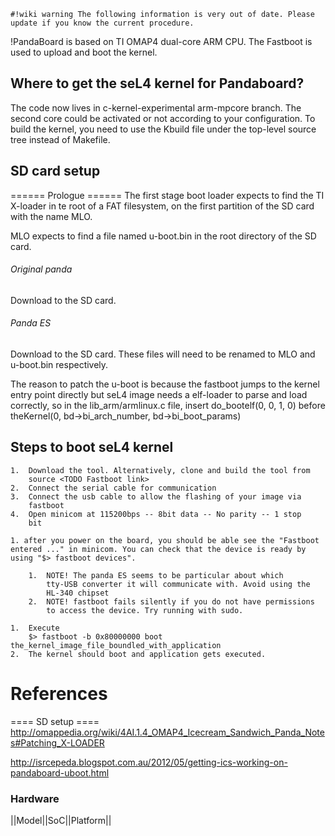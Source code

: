 ```
#!wiki warning The following information is very out of date. Please
update if you know the current procedure.
```

!PandaBoard is based on TI OMAP4 dual-core ARM CPU. The Fastboot is used
to upload and boot the kernel.

## Where to get the seL4 kernel for Pandaboard?
 The code now lives in
c-kernel-experimental arm-mpcore branch. The second core could be
activated or not according to your configuration. To build the kernel,
you need to use the Kbuild file under the top-level source tree instead
of Makefile.

## SD card setup
 ====== Prologue ====== The first stage boot loader
expects to find the TI X-loader in te root of a FAT filesystem, on the
first partition of the SD card with the name MLO.

MLO expects to find a file named u-boot.bin in the root directory of the
SD card.

###### Original panda
 Download to the SD card.

###### Panda ES
 Download to the SD card. These files will need to
be renamed to MLO and u-boot.bin respectively.

The reason to patch the u-boot is because the fastboot jumps to the
kernel entry point directly but seL4 image needs a elf-loader to parse
and load correctly, so in the lib_arm/armlinux.c file, insert
do_bootelf(0, 0, 1, 0) before theKernel(0, bd->bi_arch_number,
bd->bi_boot_params)

## Steps to boot seL4 kernel


    1.  Download the tool. Alternatively, clone and build the tool from
        source <TODO Fastboot link>
    2.  Connect the serial cable for communication
    3.  Connect the usb cable to allow the flashing of your image via
        fastboot
    4.  Open minicom at 115200bps -- 8bit data -- No parity -- 1 stop
        bit

    1. after you power on the board, you should be able see the "Fastboot entered ..." in minicom. You can check that the device is ready by using "$> fastboot devices".

        1.  NOTE! The panda ES seems to be particular about which
            tty-USB converter it will communicate with. Avoid using the
            HL-340 chipset
        2.  NOTE! fastboot fails silently if you do not have permissions
            to access the device. Try running with sudo.

    1.  Execute
        $> fastboot -b 0x80000000 boot the_kernel_image_file_boundled_with_application
    2.  The kernel should boot and application gets executed.

# References
 ==== SD setup ====
<http://omappedia.org/wiki/4AI.1.4_OMAP4_Icecream_Sandwich_Panda_Notes#Patching_X-LOADER>

<http://isrcepeda.blogspot.com.au/2012/05/getting-ics-working-on-pandaboard-uboot.html>

### Hardware
 ||Model||SoC||Platform||
